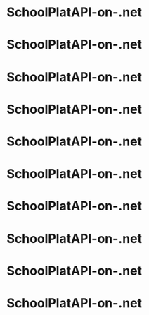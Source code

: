 # SchoolPlatAPI-on-.net
# SchoolPlatAPI-on-.net
# SchoolPlatAPI-on-.net
# SchoolPlatAPI-on-.net
# SchoolPlatAPI-on-.net
# SchoolPlatAPI-on-.net
# SchoolPlatAPI-on-.net
# SchoolPlatAPI-on-.net
# SchoolPlatAPI-on-.net
# SchoolPlatAPI-on-.net
